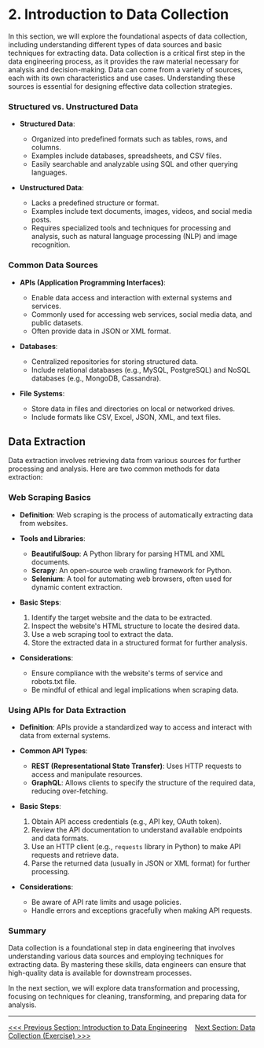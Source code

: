 # 2. Introduction to Data Collection

In this section, we will explore the foundational aspects of data collection, including understanding different types of data sources and basic techniques for extracting data. Data collection is a critical first step in the data engineering process, as it provides the raw material necessary for analysis and decision-making. Data can come from a variety of sources, each with its own characteristics and use cases. Understanding these sources is essential for designing effective data collection strategies.

### Structured vs. Unstructured Data

- **Structured Data**: 
  - Organized into predefined formats such as tables, rows, and columns.
  - Examples include databases, spreadsheets, and CSV files.
  - Easily searchable and analyzable using SQL and other querying languages.

- **Unstructured Data**: 
  - Lacks a predefined structure or format.
  - Examples include text documents, images, videos, and social media posts.
  - Requires specialized tools and techniques for processing and analysis, such as natural language processing (NLP) and image recognition.

### Common Data Sources

- **APIs (Application Programming Interfaces)**:
  - Enable data access and interaction with external systems and services.
  - Commonly used for accessing web services, social media data, and public datasets.
  - Often provide data in JSON or XML format.

- **Databases**:
  - Centralized repositories for storing structured data.
  - Include relational databases (e.g., MySQL, PostgreSQL) and NoSQL databases (e.g., MongoDB, Cassandra).

- **File Systems**:
  - Store data in files and directories on local or networked drives.
  - Include formats like CSV, Excel, JSON, XML, and text files.

## Data Extraction

Data extraction involves retrieving data from various sources for further processing and analysis. Here are two common methods for data extraction:

### Web Scraping Basics

- **Definition**: Web scraping is the process of automatically extracting data from websites.
- **Tools and Libraries**: 
  - **BeautifulSoup**: A Python library for parsing HTML and XML documents.
  - **Scrapy**: An open-source web crawling framework for Python.
  - **Selenium**: A tool for automating web browsers, often used for dynamic content extraction.

- **Basic Steps**:
  1. Identify the target website and the data to be extracted.
  2. Inspect the website's HTML structure to locate the desired data.
  3. Use a web scraping tool to extract the data.
  4. Store the extracted data in a structured format for further analysis.

- **Considerations**:
  - Ensure compliance with the website's terms of service and robots.txt file.
  - Be mindful of ethical and legal implications when scraping data.

### Using APIs for Data Extraction

- **Definition**: APIs provide a standardized way to access and interact with data from external systems.
- **Common API Types**:
  - **REST (Representational State Transfer)**: Uses HTTP requests to access and manipulate resources.
  - **GraphQL**: Allows clients to specify the structure of the required data, reducing over-fetching.

- **Basic Steps**:
  1. Obtain API access credentials (e.g., API key, OAuth token).
  2. Review the API documentation to understand available endpoints and data formats.
  3. Use an HTTP client (e.g., `requests` library in Python) to make API requests and retrieve data.
  4. Parse the returned data (usually in JSON or XML format) for further processing.

- **Considerations**:
  - Be aware of API rate limits and usage policies.
  - Handle errors and exceptions gracefully when making API requests.

### Summary

Data collection is a foundational step in data engineering that involves understanding various data sources and employing techniques for extracting data. By mastering these skills, data engineers can ensure that high-quality data is available for downstream processes.

In the next section, we will explore data transformation and processing, focusing on techniques for cleaning, transforming, and preparing data for analysis.

---

[<<< Previous Section: Introduction to Data Engineering](1.%20Introduction%20to%20Data%20Engineering.md)    [Next Section: Data Collection (Exercise) >>>](2.%20Data%20Collection%20(Exercise).md)
